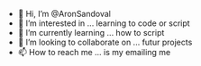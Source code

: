 - 👋 Hi, I’m @AronSandoval
- 👀 I’m interested in ... learning to code or script
- 🌱 I’m currently learning ... how to script
- 💞️ I’m looking to collaborate on ... futur projects
- 📫 How to reach me ... is my emailing me 

<!---
AronSandoval/AronSandoval is a ✨ special ✨ repository because its `README.md` (this file) appears on your GitHub profile.
You can click the Preview link to take a look at your changes.
--->
